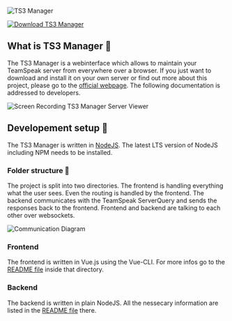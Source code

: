 ![TS3 Manager](https://www.ts3.app/ts3_manager_text_new_2.svg)

[![Download TS3 Manager](https://img.shields.io/sourceforge/dt/ts3-manager.svg)](https://sourceforge.net/projects/ts3-manager/files/latest/download)

## What is TS3 Manager 🤔
The TS3 Manager is a webinterface which allows to maintain your TeamSpeak server from everywhere over a browser. If you just want to download and install it on your own server or find out more about this project, please go to the [official webpage](https://www.ts3.app). The following documentation is addressed to developers.

![Screen Recording TS3 Manager Server Viewer](https://www.ts3.app/assets/img/ts3-manager-server-viewer.c57e8b5d.gif)

## Developement setup 🔧
The TS3 Manager is written in [NodeJS](https://nodejs.org). The latest LTS version of NodeJS including NPM needs to be installed.

### Folder structure 📁
The project is split into two directories. The frontend is handling everything what the user sees. Even the routing is handled by the frontend. The backend communicates with the TeamSpeak ServerQuery and sends the responses back to the frontend. Frontend and backend are talking to each other over websockets.

![Communication Diagram](https://www.ts3.app/assets/img/diagram-small.5f1e80e7.png)

### Frontend
The frontend is written in Vue.js using the Vue-CLI. For more infos go to the [README file](./frontend/README.md) inside that directory.

### Backend
The backend is written in plain NodeJS. All the nessecary information are listed in the [README file](./backend/README.md) there.
